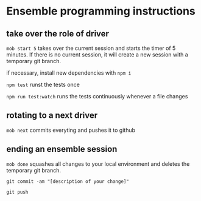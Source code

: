 # Ensemble programming instructions

## take over the role of driver
`mob start 5` takes over the current session and starts the timer of 5 minutes. If there is no current session, it will create a new session with a temporary git branch.

if necessary, install new dependencies with `npm i`

`npm test` runst the tests once

`npm run test:watch` runs the tests continuously whenever a file changes

## rotating to a next driver
`mob next` commits everyting and pushes it to github

## ending an ensemble session
`mob done` squashes all changes to your local environment and deletes the temporary git branch.

`git commit -am "[description of your change]"`

`git push`
